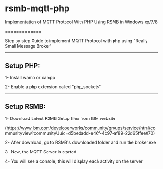 rsmb-mqtt-php
=============

Implementation of MQTT Protocol With PHP Using RSMB in Windows xp/7/8

=============

Step by step Guide to implement MQTT Protocol with php using "Really Small Message Broker"

------------------
Setup PHP: 
------------------
1- Install wamp or xampp

2- Enable a php extension called "php_sockets"


-----------------
Setup RSMB:
------------------

1- Download Latest RSMB Setup files from IBM website  

(https://www.ibm.com/developerworks/community/groups/service/html/communityview?communityUuid=d5bedadd-e46f-4c97-af89-22d65ffee070)

2- After download, go to RSMB's downloaded folder and run the broker.exe

3- Now, the MQTT Server is started

4- You will see a console, this will display each activity on the server




